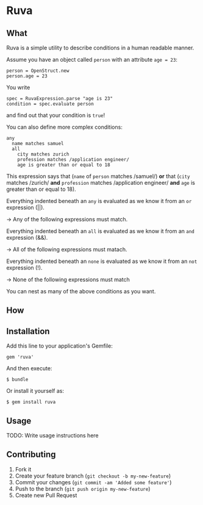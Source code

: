 # Ruva

## What

Ruva is a simple utility to describe conditions in a human readable manner.

Assume you have an object called `person` with an attribute `age = 23`:

    person = OpenStruct.new
    person.age = 23

You write 

    spec = RuvaExpression.parse "age is 23"
    condition = spec.evaluate person 

and find out that your condition is `true`!

You can also define more complex conditions:

    any
      name matches samuel
      all
        city matches zurich
        profession matches /application engineer/
        age is greater than or equal to 18      
        
This expression says that (`name` of `person` matches /samuel/) __or__ that (`city` 
matches /zurich/ __and__ `profession` matches /application engineer/ __and__ `age` is 
greater than or equal to 18).

Everything indented beneath an `any` is evaluated as we know it from an `or` expression (||).

  -> Any of the following expressions must match.
  
Everything indented beneath an `all` is evaluated as we know it from an `and` expression (&&).

  -> All of the following expressions must matach.
  
Everything indented beneath an `none` is evaluated as we know it from an `not` expression (!).

  -> None of the following expressions must match

You can nest as many of the above conditions as you want.


## How



## Installation

Add this line to your application's Gemfile:

    gem 'ruva'

And then execute:

    $ bundle

Or install it yourself as:

    $ gem install ruva

## Usage

TODO: Write usage instructions here

## Contributing

1. Fork it
2. Create your feature branch (`git checkout -b my-new-feature`)
3. Commit your changes (`git commit -am 'Added some feature'`)
4. Push to the branch (`git push origin my-new-feature`)
5. Create new Pull Request
